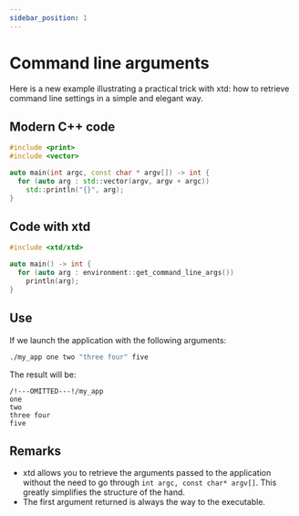 ```yaml
---
sidebar_position: 1
---
```


# Command line arguments

Here is a new example illustrating a practical trick with xtd: how to retrieve command line settings in a simple and elegant way.

## Modern C++ code

```cpp
#include <print>
#include <vector>

auto main(int argc, const char * argv[]) -> int {
  for (auto arg : std::vector(argv, argv + argc))
    std::println("{}", arg);
}
```

## Code with xtd

```cpp
#include <xtd/xtd>

auto main() -> int {
  for (auto arg : environment::get_command_line_args())
    println(arg);
}
```

## Use

If we launch the application with the following arguments:

```sh
./my_app one two "three four" five
```

The result will be:

```
/!---OMITTED---!/my_app
one
two
three four
five
```

## Remarks

* xtd allows you to retrieve the arguments passed to the application without the need to go through `int argc, const char* argv[]`. 
  This greatly simplifies the structure of the hand.
* The first argument returned is always the way to the executable.
